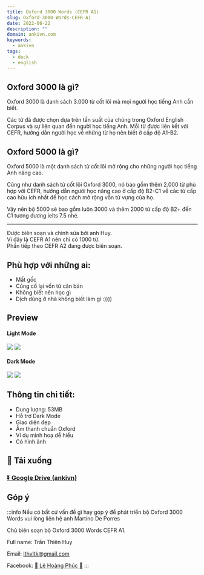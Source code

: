 ```yaml
---
title: Oxford 3000 Words (CEFR A1)
slug: Oxford-3000-Words-CEFR-A1
date: 2022-06-22
description: ""
domain: ankivn.com
keywords:
  - ankivn
tags:
  - deck
  - english
---
```


## Oxford 3000 là gì?

Oxford 3000 là danh sách 3.000 từ cốt lõi mà mọi người học tiếng Anh cần biết.  

Các từ đã được chọn dựa trên tần suất của chúng trong Oxford English Corpus và sự liên quan đến người học tiếng Anh. Mỗi từ được liên kết với CEFR, hướng dẫn người học về những từ họ nên biết ở cấp độ A1-B2.

<!--truncate-->

## Oxford 5000 là gì?

Oxford 5000 là một danh sách từ cốt lõi mở rộng cho những người học tiếng Anh nâng cao.  

Cũng như danh sách từ cốt lõi Oxford 3000, nó bao gồm thêm 2.000 từ phù hợp với CEFR, hướng dẫn người học nâng cao ở cấp độ B2-C1 về các từ cấp cao hữu ích nhất để học cách mở rộng vốn từ vựng của họ.  

Vậy nên bộ 5000 sẽ bao gồm luôn 3000 và thêm 2000 từ cấp độ B2+ đến C1 tương đương ielts 7.5 nhé.

---

Được biên soạn và chỉnh sửa bởi anh Huy.  
Vì đây là CEFR A1 nên chỉ có 1000 từ.  
Phần tiếp theo CEFR A2 đang được biên soạn.

##  Phù hợp với những ai:

- Mất gốc
- Củng cố lại vốn từ căn bản
- Không biết nên học gì
- Dịch dủng ở nhà không biết làm gì :))))

## Preview

#### Light Mode

![](../../static/images/anki_Iv29jQAyuu.png)
![](../../static/images/anki_fNVohZfKKz.png)

#### Dark Mode

![](../../static/images/anki_flTOKWd9kG.png)
![](../../static/images/anki_dCX68Xq89y.png)

## Thông tin chi tiết:

- Dung lượng: 53MB
- Hỗ trợ Dark Mode
- Giao diện đẹp
- Âm thanh chuẩn Oxford
- Ví dụ minh hoạ dễ hiểu
- Có hình ảnh

## 🔗 Tải xuống

### [⏬ Google Drive (ankivn)](https://drive.google.com/file/d/19jLE3INa__at-x6JacMJBEmEbWuwxrE3/view?usp=sharing)

## Góp ý

:::info
Nếu có bất cứ vấn đề gì hay góp ý để phát triển bộ Oxford 3000 Words vui lòng liên hệ anh Martino De Porres

Chủ biên soạn bộ Oxford 3000 Words CEFR A1.

Full name: Trần Thiên Huy

Email: lthvltk@gmail.com

Facebook: [🔗 Lê Hoàng Phúc 🔗](https://www.facebook.com/tranthien.huy.5)
:::